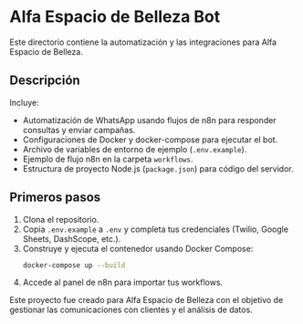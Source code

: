 # Alfa Espacio de Belleza Bot

Este directorio contiene la automatización y las integraciones para Alfa Espacio de Belleza.

## Descripción

Incluye:

- Automatización de WhatsApp usando flujos de n8n para responder consultas y enviar campañas.
- Configuraciones de Docker y docker-compose para ejecutar el bot.
- Archivo de variables de entorno de ejemplo (`.env.example`).
- Ejemplo de flujo n8n en la carpeta `workflows`.
- Estructura de proyecto Node.js (`package.json`) para código del servidor.

## Primeros pasos

1. Clona el repositorio.
2. Copia `.env.example` a `.env` y completa tus credenciales (Twilio, Google Sheets, DashScope, etc.).
3. Construye y ejecuta el contenedor usando Docker Compose:
   ```bash
   docker-compose up --build
   ```
4. Accede al panel de n8n para importar tus workflows.

Este proyecto fue creado para Alfa Espacio de Belleza con el objetivo de gestionar las comunicaciones con clientes y el análisis de datos.
